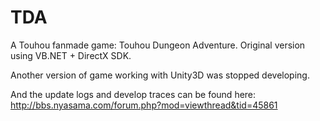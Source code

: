 # TDA
A Touhou fanmade game: Touhou Dungeon Adventure. Original version using VB.NET + DirectX SDK.

Another version of game working with Unity3D was stopped developing.

And the update logs and develop traces can be found here:
http://bbs.nyasama.com/forum.php?mod=viewthread&tid=45861
